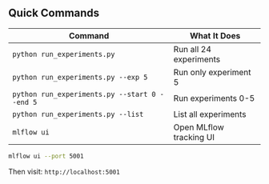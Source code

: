 ## Quick Commands

| Command | What It Does |
|---------|--------------|
| `python run_experiments.py` | Run all 24 experiments |
| `python run_experiments.py --exp 5` | Run only experiment 5 |
| `python run_experiments.py --start 0 --end 5` | Run experiments 0-5 |
| `python run_experiments.py --list` | List all experiments |
| `mlflow ui` | Open MLflow tracking UI |
```bash
mlflow ui --port 5001
```

Then visit: `http://localhost:5001`

